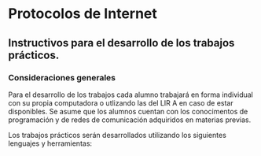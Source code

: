 # Protocolos de Internet

## Instructivos para el desarrollo de los trabajos prácticos.

### Consideraciones generales

Para el desarrollo de los trabajos cada alumno trabajará en forma individual con su propia computadora o utlizando las del LIR A en caso de estar disponibles.
Se asume que los alumnos cuentan con los conocimentos de programación y de redes de comunicación adquiridos en materias previas.

Los trabajos prácticos serán desarrollados utilizando los siguientes lenguajes y herramientas:

